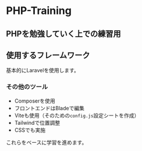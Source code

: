 # PHP-Training

## PHPを勉強していく上での練習用

## 使用するフレームワーク
基本的にLaravelを使用します。

### その他のツール
- Composerを使用
- フロントエンドはBladeで編集
- Viteも使用（そのための`config.js`設定シートを作成）
- Tailwindで位置調整
- CSSでも実施

これらをベースに学習を進めます。
